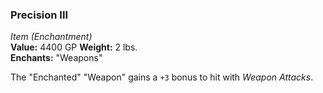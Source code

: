### Precision III
*Item (Enchantment)*  
**Value:** 4400 GP
**Weight:** 2 lbs.  
**Enchants:** "Weapons"  

The "Enchanted" "Weapon" gains a `+3` bonus to hit with *Weapon Attacks*.
